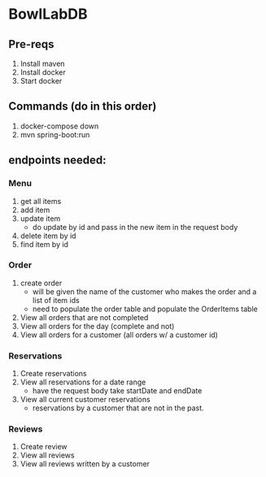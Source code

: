 # BowlLabDB

## Pre-reqs

1. Install maven
2. Install docker
3. Start docker

## Commands (do in this order)

1. docker-compose down
2. mvn spring-boot:run

## endpoints needed:

### Menu

1. get all items
2. add item
3. update item
   - do update by id and pass in the new item in the request body
4. delete item by id
5. find item by id

### Order

1. create order
   - will be given the name of the customer who makes the order and a list of item ids
   - need to populate the order table and populate the OrderItems table
2. View all orders that are not completed
3. View all orders for the day (complete and not)
4. View all orders for a customer (all orders w/ a customer id)

### Reservations

1. Create reservations
2. View all reservations for a date range
   - have the request body take startDate and endDate
3. View all current customer reservations
   - reservations by a customer that are not in the past.

### Reviews

1. Create review
2. View all reviews
3. View all reviews written by a customer
